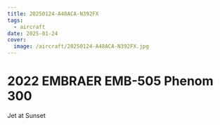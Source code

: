 ```yaml
---
title: 20250124-A48ACA-N392FX
tags:
  - aircraft
date: 2025-01-24
cover:
  image: /aircraft/20250124-A48ACA-N392FX.jpg
---
```


# 2022 EMBRAER EMB-505 Phenom 300

Jet at Sunset